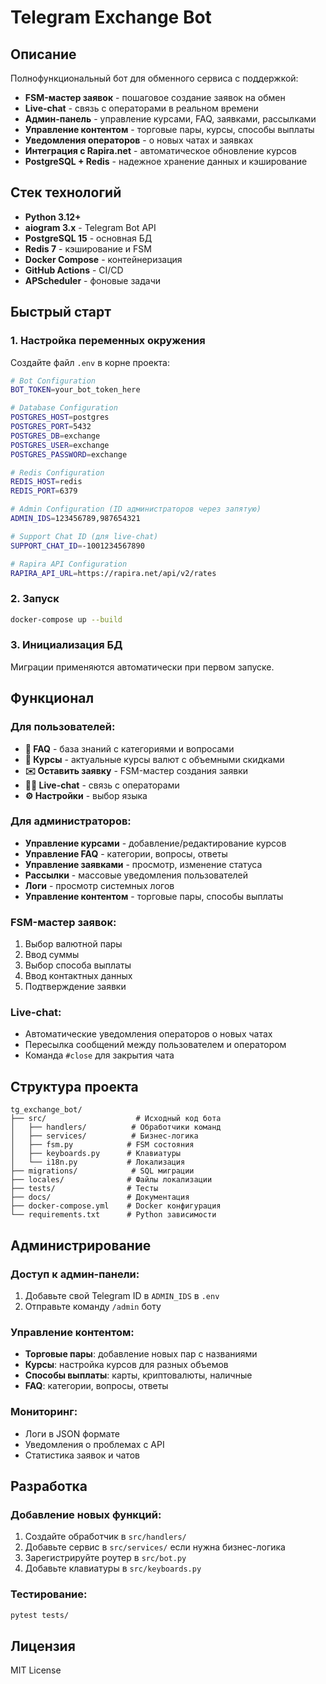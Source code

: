 # Telegram Exchange Bot

## Описание
Полнофункциональный бот для обменного сервиса с поддержкой:
- **FSM-мастер заявок** - пошаговое создание заявок на обмен
- **Live-chat** - связь с операторами в реальном времени
- **Админ-панель** - управление курсами, FAQ, заявками, рассылками
- **Управление контентом** - торговые пары, курсы, способы выплаты
- **Уведомления операторов** - о новых чатах и заявках
- **Интеграция с Rapira.net** - автоматическое обновление курсов
- **PostgreSQL + Redis** - надежное хранение данных и кэширование

## Стек технологий
- **Python 3.12+**
- **aiogram 3.x** - Telegram Bot API
- **PostgreSQL 15** - основная БД
- **Redis 7** - кэширование и FSM
- **Docker Compose** - контейнеризация
- **GitHub Actions** - CI/CD
- **APScheduler** - фоновые задачи

## Быстрый старт

### 1. Настройка переменных окружения
Создайте файл `.env` в корне проекта:

```bash
# Bot Configuration
BOT_TOKEN=your_bot_token_here

# Database Configuration
POSTGRES_HOST=postgres
POSTGRES_PORT=5432
POSTGRES_DB=exchange
POSTGRES_USER=exchange
POSTGRES_PASSWORD=exchange

# Redis Configuration
REDIS_HOST=redis
REDIS_PORT=6379

# Admin Configuration (ID администраторов через запятую)
ADMIN_IDS=123456789,987654321

# Support Chat ID (для live-chat)
SUPPORT_CHAT_ID=-1001234567890

# Rapira API Configuration
RAPIRA_API_URL=https://rapira.net/api/v2/rates
```

### 2. Запуск
```bash
docker-compose up --build
```

### 3. Инициализация БД
Миграции применяются автоматически при первом запуске.

## Функционал

### Для пользователей:
- **📖 FAQ** - база знаний с категориями и вопросами
- **💱 Курсы** - актуальные курсы валют с объемными скидками
- **✉️ Оставить заявку** - FSM-мастер создания заявки
- **👨‍💼 Live-chat** - связь с операторами
- **⚙️ Настройки** - выбор языка

### Для администраторов:
- **Управление курсами** - добавление/редактирование курсов
- **Управление FAQ** - категории, вопросы, ответы
- **Управление заявками** - просмотр, изменение статуса
- **Рассылки** - массовые уведомления пользователей
- **Логи** - просмотр системных логов
- **Управление контентом** - торговые пары, способы выплаты

### FSM-мастер заявок:
1. Выбор валютной пары
2. Ввод суммы
3. Выбор способа выплаты
4. Ввод контактных данных
5. Подтверждение заявки

### Live-chat:
- Автоматические уведомления операторов о новых чатах
- Пересылка сообщений между пользователем и оператором
- Команда `#close` для закрытия чата

## Структура проекта
```
tg_exchange_bot/
├── src/                    # Исходный код бота
│   ├── handlers/          # Обработчики команд
│   ├── services/          # Бизнес-логика
│   ├── fsm.py            # FSM состояния
│   ├── keyboards.py      # Клавиатуры
│   └── i18n.py           # Локализация
├── migrations/            # SQL миграции
├── locales/              # Файлы локализации
├── tests/                # Тесты
├── docs/                 # Документация
├── docker-compose.yml    # Docker конфигурация
└── requirements.txt      # Python зависимости
```

## Администрирование

### Доступ к админ-панели:
1. Добавьте свой Telegram ID в `ADMIN_IDS` в `.env`
2. Отправьте команду `/admin` боту

### Управление контентом:
- **Торговые пары**: добавление новых пар с названиями
- **Курсы**: настройка курсов для разных объемов
- **Способы выплаты**: карты, криптовалюты, наличные
- **FAQ**: категории, вопросы, ответы

### Мониторинг:
- Логи в JSON формате
- Уведомления о проблемах с API
- Статистика заявок и чатов

## Разработка

### Добавление новых функций:
1. Создайте обработчик в `src/handlers/`
2. Добавьте сервис в `src/services/` если нужна бизнес-логика
3. Зарегистрируйте роутер в `src/bot.py`
4. Добавьте клавиатуры в `src/keyboards.py`

### Тестирование:
```bash
pytest tests/
```

## Лицензия
MIT License 